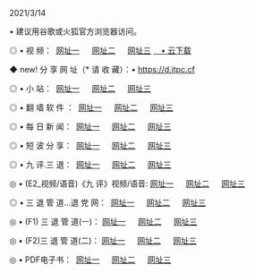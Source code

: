 <p>2021/3/14
<p>• 建议用谷歌或火狐官方浏览器访问。
<p>◎ • 视 频： 
<a href="http://pve.hdfmradio.com/" target="_blank">网址一</a> 　 
<a href="http://pto.hdfmradio.com/" target="_blank">网址二</a> 　 
<a href="http://pto.hdfmradio.com/b.html" target="_blank">网址三</a>
<a href="https://yadi.sk/d/d0sUeAOpal3njw" target="_blank">　• 云下载 </a></p>
<p>◆ new! 分 享 网 址（* 请 收 藏）：• <a href="http://pry.hdfmradio.com/a.html">https://d.itpc.cf</a></p>

<p>◎ • 小 站：  
<a href="http://pve.hdfmradio.com/f.html" target="_blank">网址一</a> 　 
<a href="http://pto.hdfmradio.com/h.html" target="_blank">网址二</a> 　 
<a href="http://pto.hdfmradio.com/k/" target="_blank">网址三</a></p>
<p>◎ • 翻 墙 软 件 ：  
<a href="http://pve.hdfmradio.com/ff/" target="_blank">网址一</a> 　 
<a href="http://pto.hdfmradio.com/s/read/a1_nd.html" target="_blank">网址二</a> 　 
<a href="http://pto.hdfmradio.com/ff/index.html" target="_blank">网址三</a></p>
<p>◎ • 每 日 新 闻：  
<a href="http://pve.hdfmradio.com/day/" target="_blank">网址一</a> 　 
<a href="http://pto.hdfmradio.com/day/" target="_blank">网址二</a> 　 
<a href="http://pto.hdfmradio.com/day/index.html" target="_blank">网址三</a></p>
<p>◎ • 短 波 分 享：  
<a href="http://pve.hdfmradio.com/h/" target="_blank">网址一</a> 　 
<a href="http://pto.hdfmradio.com/h/" target="_blank">网址二</a> 　 
<a href="http://pto.hdfmradio.com/h/index.html" target="_blank">网址三</a></p>
<p>◎ • 九 评.三 退：  
<a href="http://pve.hdfmradio.com/t/" target="_blank">网址一</a> 　 
<a href="http://pto.hdfmradio.com/v2/index.html" target="_blank">网址二</a> 　 
<a href="http://pto.hdfmradio.com/tt/index.html" target="_blank">网址三</a> 　</p>
<p>◎ • (E2_视频/语音)《九 评》视频/语音: 
<a href="http://pto.hdfmradio.com/7738.html" target="_blank">网址一</a> 　 
<a href="http://pto.hdfmradio.com/7614.html" target="_blank">网址二</a> 　 
<a href="http://pto.hdfmradio.com/7633.html" target="_blank">网址三</a></p>
<p>◎ • 三 退 管 道...退 党 网：  
<a href="http://pve.hdfmradio.com/go/td1.html" target="_blank">网址一</a> 　 
<a href="http://pto.hdfmradio.com/go/td2.html" target="_blank">网址二</a> 　 
<a href="http://pto.hdfmradio.com/go/td3.html" target="_blank">网址三</a></p>
<p>◎ • (F1) 三 退 管 道(一)： 
<a href="http://pve.hdfmradio.com/dd/" target="_blank">网址一</a> 　 
<a href="http://pto.hdfmradio.com/s/read/a1_tdx.html" target="_blank">网址二</a> 　 
<a href="http://pto.hdfmradio.com/dd/" target="_blank">网址三</a></p>
<p>◎ • (F2)三 退 管 道(二)： 
<a href="http://pto.hdfmradio.com/d/" target="_blank">网址一</a> 　 
<a href="http://pve.hdfmradio.com/d/index.html" target="_blank">网址二</a> 　 
<a href="http://pto.hdfmradio.com/d/" target="_blank">网址三</a></p>
<p>◎ • PDF电子书：  
<a href="http://pve.hdfmradio.com/p/" target="_blank">网址一</a> 　 
<a href="http://pto.hdfmradio.com/p/index.html" target="_blank">网址二</a> 　 
<a href="http://pto.hdfmradio.com/p/" target="_blank">网址三</a></p>
